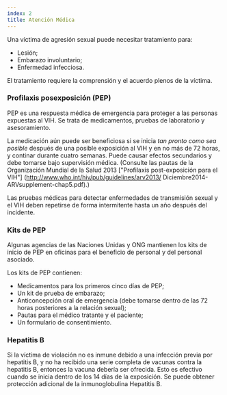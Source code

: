 ```yaml
---
index: 2
title: Atención Médica
---
```

Una víctima de agresión sexual puede necesitar tratamiento para:

*   Lesión;
*   Embarazo involuntario;
*   Enfermedad infecciosa.

El tratamiento requiere la comprensión y el acuerdo plenos de la víctima.

### Profilaxis posexposición (PEP) 

PEP es una respuesta médica de emergencia para proteger a las personas expuestas al VIH. Se trata de medicamentos, pruebas de laboratorio y asesoramiento.

La medicación aún puede ser beneficiosa si se inicia *tan pronto como sea posible* después de una posible exposición al VIH y en no más de 72 horas, y continar durante cuatro semanas. Puede causar efectos secundarios y debe tomarse bajo supervisión médica. (Consulte las pautas de la Organización Mundial de la Salud 2013 ["Profilaxis post-exposición para el VIH"] (http://www.who.int/hiv/pub/guidelines/arv2013/ Diciembre2014-ARVsupplement-chap5.pdf).)

Las pruebas médicas para detectar enfermedades de transmisión sexual y el VIH deben repetirse de forma intermitente hasta un
año después del incidente.

### Kits de PEP

Algunas agencias de las Naciones Unidas y ONG mantienen los kits de inicio de PEP en oficinas para el beneficio
de personal y del personal asociado.

Los kits de PEP contienen:

*   Medicamentos para los primeros cinco días de PEP;
*   Un kit de prueba de embarazo;
*  Anticoncepción oral de emergencia (debe tomarse dentro de las 72 horas posteriores a la relación sexual);
*  Pautas para el médico tratante y el paciente;
*  Un formulario de consentimiento.

### Hepatitis B

Si la víctima de violación no es inmune debido a una infección previa por hepatitis B, y no ha
recibido una serie completa de vacunas contra la hepatitis B, entonces la vacuna debería ser
ofrecida. Esto es efectivo cuando se inicia dentro de los 14 días de la exposición. 
Se puede obtener protección adicional de la inmunoglobulina Hepatitis B.